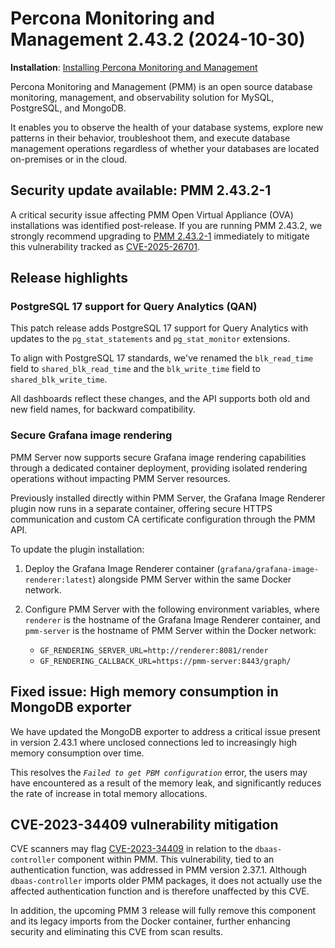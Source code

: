 # Percona Monitoring and Management 2.43.2 (2024-10-30)

**Installation**: [Installing Percona Monitoring and Management](../quickstart/index.md)

Percona Monitoring and Management (PMM) is an open source database monitoring, management, and observability solution for MySQL, PostgreSQL, and MongoDB.

It enables you to observe the health of your database systems, explore new patterns in their behavior, troubleshoot them, and execute database management operations regardless of whether your databases are located on-premises or in the cloud.

## Security update available: PMM 2.43.2-1

A critical security issue affecting PMM Open Virtual Appliance (OVA) installations was identified post-release. If you are running PMM 2.43.2, we strongly recommend upgrading to [PMM 2.43.2-1](../release-notes/2.43.2-1.md) immediately to mitigate this vulnerability  tracked as [CVE-2025-26701](https://cve.mitre.org/cgi-bin/cvename.cgi?name=2025-26701).

## Release highlights

### PostgreSQL 17 support for Query Analytics (QAN)

This patch release adds PostgreSQL 17 support for Query Analytics with updates to the `pg_stat_statements` and `pg_stat_monitor` extensions.

To align with PostgreSQL 17 standards, we've renamed the `blk_read_time` field to `shared_blk_read_time` and the `blk_write_time` field to `shared_blk_write_time`.

All dashboards reflect these changes, and the API supports both old and new field names, for backward compatibility.

### Secure Grafana image rendering

PMM Server now supports secure Grafana image rendering capabilities through a dedicated container deployment, providing isolated rendering operations without impacting PMM Server resources.

Previously installed directly within PMM Server, the Grafana Image Renderer plugin now runs in a separate container, offering secure HTTPS communication and custom CA certificate configuration through the PMM API.

To update the plugin installation:

1. Deploy the Grafana Image Renderer container (`grafana/grafana-image-renderer:latest`) alongside PMM Server within the same Docker network.
2. Configure PMM Server with the following environment variables, where `renderer` is the hostname of the Grafana Image Renderer container, and `pmm-server` is the hostname of PMM Server within the Docker network: 

    - `GF_RENDERING_SERVER_URL=http://renderer:8081/render`
    - `GF_RENDERING_CALLBACK_URL=https://pmm-server:8443/graph/`

## Fixed issue: High memory consumption in MongoDB exporter

We have updated the MongoDB exporter to address a critical issue present in version 2.43.1 where unclosed connections led to increasingly high memory consumption over time.

This resolves the *`Failed to get PBM configuration`* error, the users may have encountered as a result of the memory leak, and significantly reduces the rate of increase in total memory allocations.

## CVE-2023-34409 vulnerability mitigation

CVE scanners may flag [CVE-2023-34409](https://cve.mitre.org/cgi-bin/cvename.cgi?name=CVE-2023-34409) in relation to the `dbaas-controller` component within PMM. This vulnerability, tied to an authentication function, was addressed in PMM version 2.37.1. 
Although `dbaas-controller` imports older PMM packages, it does not actually use the affected authentication function and is therefore unaffected by this CVE.

In addition, the upcoming PMM 3 release will fully remove this component and its legacy imports from the Docker container, further enhancing security and eliminating this CVE from scan results.